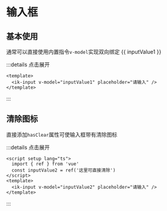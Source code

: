 # 输入框

## 基本使用
通常可以直接使用内置指令`v-model`实现双向绑定
<ik-input v-model="inputValue1" placeholder="请输入" />
{{ inputValue1 }}

:::details 点击展开
```vue
<template>
  <ik-input v-model="inputValue1" placeholder="请输入" />
</template>
```
:::

## 清除图标
直接添加`hasClear`属性可使输入框带有清除图标
<ik-input v-model="inputValue2" hasClear placeholder="请输入" />

:::details 点击展开
```vue
<script setup lang="ts">
  import { ref } from 'vue'
  const inputValue2 = ref('这里可直接清除')
</script>
<template>
  <ik-input v-model="inputValue2" placeholder="请输入" />
</template>
```
:::

<script setup lang="ts">
  import { ref } from 'vue'
  const inputValue1 = ref('')
  const inputValue2 = ref('这里可直接清除')
</script>